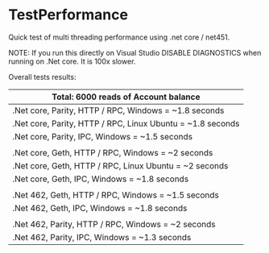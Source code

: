 # TestPerformance

Quick test of multi threading performance using .net core / net451.

NOTE: If you run this directly on Visual Studio DISABLE DIAGNOSTICS when running on .Net core. It is 100x slower.

Overall tests results:

|Total: 6000 reads of Account balance|
|---|
|.Net core, Parity, HTTP / RPC, Windows = ~1.8 seconds|
|.Net core, Parity, HTTP / RPC, Linux Ubuntu = ~1.8 seconds|
|.Net core, Parity, IPC, Windows = ~1.5 seconds|
| |
|.Net core, Geth, HTTP / RPC, Windows = ~2 seconds|
|.Net core, Geth, HTTP / RPC, Linux Ubuntu = ~2 seconds|
|.Net core, Geth, IPC, Windows = ~1.8 seconds|
| |
|.Net 462, Geth, HTTP / RPC, Windows = ~1.5 seconds|
|.Net 462, Geth, IPC, Windows = ~1.8 seconds|
| |
|.Net 462, Parity, HTTP / RPC, Windows = ~2 seconds|
|.Net 462, Parity, IPC, Windows = ~1.3 seconds|




